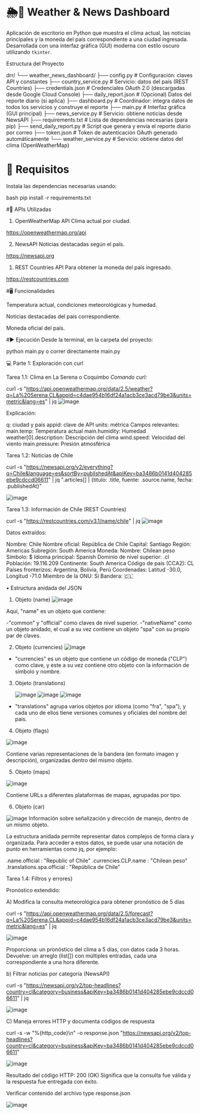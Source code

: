 # 🌦️📰 Weather & News Dashboard

Aplicación de escritorio en Python que muestra el clima actual, las noticias principales y la moneda del país correspondiente a una ciudad ingresada. Desarrollada con una interfaz gráfica (GUI) moderna con estilo oscuro utilizando `tkinter`.

  Estructura del Proyecto

drr/
└── weather_news_dashboard/
    ├── config.py              # Configuración: claves API y constantes
    ├── country_service.py     # Servicio: datos del país (REST Countries)
    ├── credentials.json       # Credenciales OAuth 2.0 (descargadas desde Google Cloud Console)
    ├── daily_report.json      # (Opcional) Datos del reporte diario (si aplica)
    ├── dashboard.py           # Coordinador: integra datos de todos los servicios y construye el reporte
    ├── main.py                # Interfaz gráfica (GUI principal)
    ├── news_service.py        # Servicio: obtiene noticias desde NewsAPI
    ├── requirements.txt       # Lista de dependencias necesarias (para pip)
    ├── send_daily_report.py   # Script que genera y envía el reporte diario por correo
    ├── token.json             # Token de autenticación OAuth generado automáticamente
    └── weather_service.py     # Servicio: obtiene datos del clima (OpenWeatherMap)


 






 # 🔧 Requisitos

Instala las dependencias necesarias usando:

bash
pip install -r requirements.txt

  #🔑 APIs Utilizadas
  
1. OpenWeatherMap API
Clima actual por ciudad.

https://openweathermap.org/api

2. NewsAPI
Noticias destacadas según el país.

https://newsapi.org

1. REST Countries API
Para obtener la moneda del país ingresado.

https://restcountries.com

   #🖥️ Funcionalidades

Temperatura actual, condiciones meteorológicas y humedad.

Noticias destacadas del país correspondiente.

Moneda oficial del país.

  #▶️ Ejecución
Desde la terminal, en la carpeta del proyecto:

python main.py o correr directamente main.py

💻 Parte 1: Exploración con curl

Tarea 1.1: Clima en La Serena o Coquimbo
*Comando curl:*

curl -s "https://api.openweathermap.org/data/2.5/weather?q=La%20Serena,CL&appid=c4dae954b16df24a1acb3ce3acd79be3&units=metric&lang=es" | jq
![image](https://github.com/user-attachments/assets/663d02a6-0736-439a-8d6b-262327036923)

Explicación:

 q: ciudad y país
 appid: clave de API
 units: métrica
 Campos relevantes:
 main.temp: Temperatura actual
 main.humidity: Humedad
 weather[0].description: Descripción del clima
 wind.speed: Velocidad del viento
 main.pressure: Presión atmosférica

 Tarea 1.2: Noticias de Chile
 
 curl -s "https://newsapi.org/v2/everything?q=Chile&language=es&sortBy=publishedAt&apiKey=ba3486b0141d404285ebe9cdccd06611" | jq ".articles[] | {titulo: .title, fuente: .source.name, fecha: .publishedAt}"

![image](https://github.com/user-attachments/assets/79adfbbf-633e-49b0-8590-90f26eed2304)

Tarea 1.3: Información de Chile (REST Countries)

curl -s "https://restcountries.com/v3.1/name/chile" | jq
![image](https://github.com/user-attachments/assets/dae50d21-830f-43dc-9d4f-2bff28989b4c)

Datos extraídos:

Nombre: Chile
Nombre oficial: República de Chile
Capital: Santiago
Región: Americas
Subregión: South America
Moneda:
 Nombre: Chilean peso
 Símbolo: $
Idioma principal: Spanish
Dominio de nivel superior: .cl
Población: 19.116.209
Continente: South America
Código de país (CCA2): CL
Países fronterizos: Argentina, Bolivia, Perú
Coordenadas: Latitud -30.0, Longitud -71.0
Miembro de la ONU: Sí
Bandera: 🇨🇱

•	Estructura anidada del JSON

 1. Objeto (name)
 ![image](https://github.com/user-attachments/assets/674ce5b0-e7f7-4b1c-86c7-dcc10b91fecb)

Aquí, "name" es un objeto que contiene:

-"common" y "official" como claves de nivel superior.
-"nativeName" como un objeto anidado, el cual a su vez contiene un objeto "spa" con su propio par de claves.

2. Objeto (currencies)
   ![image](https://github.com/user-attachments/assets/0638fec9-f208-40af-835a-bec3bb3b5ec1)

  - "currencies" es un objeto que contiene un código de moneda ("CLP") como clave, y este a su vez contiene otro objeto con la información de símbolo y nombre.

3. Objeto (translations)

   ![image](https://github.com/user-attachments/assets/e65363db-7357-4f54-9634-e0acf993dbf4)
   ![image](https://github.com/user-attachments/assets/b21c963f-888c-4c5e-8333-e26361e2e9d2)
   ![image](https://github.com/user-attachments/assets/fe2db023-cd69-42b5-ae77-c505aff2f1d6)
  - "translations" agrupa varios objetos por idioma (como "fra", "spa"), y cada uno de ellos tiene versiones comunes y oficiales del nombre del país.

4. Objeto (flags)

![image](https://github.com/user-attachments/assets/5018a0f4-e9e6-436d-880e-8e97394d582b)

Contiene varias representaciones de la bandera (en formato imagen y descripción), organizadas dentro del mismo objeto.


5. Objeto (maps)

![image](https://github.com/user-attachments/assets/ad806e1d-cca0-4325-8240-df606c5873d7)

Contiene URLs a diferentes plataformas de mapas, agrupadas por tipo.

6. Objeto (car)

![image](https://github.com/user-attachments/assets/f6f96831-44ab-4f73-b546-14291a80edd1)
Información sobre señalización y dirección de manejo, dentro de un mismo objeto.

La estructura anidada permite representar datos complejos de forma clara y organizada. Para acceder a estos datos, se puede usar una notación de punto en herramientas como jq, por ejemplo:

.name.official : "Republic of Chile"
.currencies.CLP.name : "Chilean peso"
.translations.spa.official : "República de Chile"

Tarea 1.4: Filtros y errores}

Pronóstico extendido:

A) Modifica la consulta meteorológica para obtener pronóstico de 5 días

curl -s "https://api.openweathermap.org/data/2.5/forecast?q=La%20Serena,CL&appid=c4dae954b16df24a1acb3ce3acd79be3&units=metric&lang=es" | jq

![image](https://github.com/user-attachments/assets/1d7a0098-8992-4258-ac7c-4876311d2b39)

Proporciona: un pronóstico del clima a 5 días, con datos cada 3 horas.
Devuelve: un arreglo (list[]) con múltiples entradas, cada una correspondiente a una hora diferente.

b) Filtrar noticias por categoría (NewsAPI)

curl -s "https://newsapi.org/v2/top-headlines?country=cl&category=business&apiKey=ba3486b0141d404285ebe9cdccd06611" | jq

![image](https://github.com/user-attachments/assets/6bbb9e35-9af5-4b5c-9db7-6fcb2c67bf5c)

C)	Maneja errores HTTP y documenta códigos de respuesta

curl -s -w "%{http_code}\n" -o response.json "https://newsapi.org/v2/top-headlines?country=cl&category=business&apiKey=ba3486b0141d404285ebe9cdccd06611"

![image](https://github.com/user-attachments/assets/8d3cff59-8b21-4981-b809-9b3bfe3b4a67)

Resultado del código HTTP:
200 (OK)  Significa que la consulta fue válida y la respuesta fue entregada con éxito.

Verificar contenido del archivo
type response.json

![image](https://github.com/user-attachments/assets/b357a08a-37f1-47d6-a8fa-49a5ba61f2e6)



















